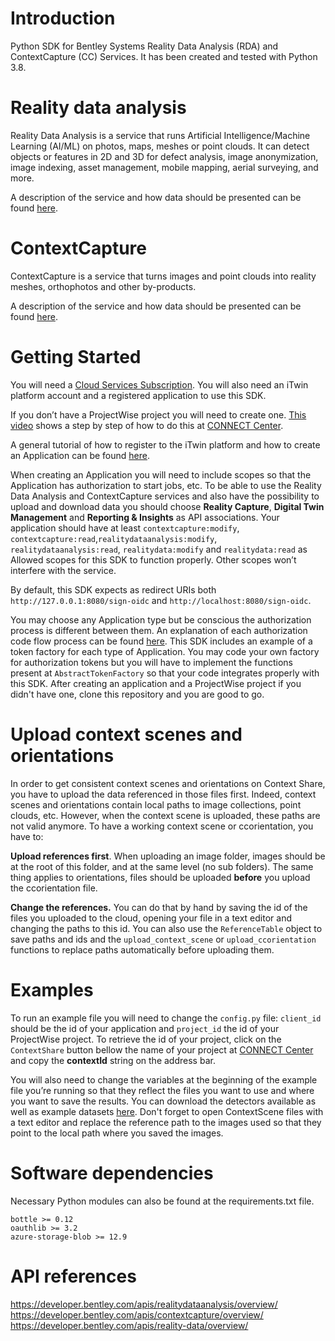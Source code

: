 # Introduction 
Python SDK for Bentley Systems Reality Data Analysis (RDA) and ContextCapture (CC) Services. It has been created and tested with Python 3.8.

# Reality data analysis
Reality Data Analysis is a service that runs Artificial Intelligence/Machine Learning (AI/ML) on photos, maps, meshes or point clouds. It can detect objects or features in 2D and 3D for defect analysis, image anonymization, image indexing, asset management, mobile mapping, aerial surveying, and more.

A description of the service and how data should be presented can be found [here](https://developer.bentley.com/apis/realitydataanalysis/).

# ContextCapture 
ContextCapture  is a service that turns images and point clouds into reality meshes, orthophotos and other by-products.

A description of the service and how data should be presented can be found [here](https://developer.bentley.com/apis/contextcapture/).

# Getting Started
You will need a [Cloud Services Subscription](https://www.bentley.com/en/subscriptions/cloud-services-subscription/cloud-services-subscription). You will also need an iTwin platform account and a registered application to use this SDK.

If you don’t have a ProjectWise project you will need to create one. [This video](https://learn.bentley.com/app/VideoPlayer/LinkToIndividualCourse?LearningPathID=109270&CourseId=114330&MediaID=5006537") shows a step by step of how to do this at [CONNECT Center](https://connect.bentley.com/).

A general tutorial of how to register to the iTwin platform and how to create an Application can be found [here](https://developer.bentley.com/tutorials/register-and-modify-application/). 

When creating an Application you will need to include scopes so that the Application has authorization to start jobs, etc. To be able to use the Reality Data Analysis and ContextCapture services and also have the possibility to upload and download data you should choose **Reality Capture**, **Digital Twin Management** and **Reporting & Insights** as API associations. Your application should have at least `contextcapture:modify`, `contextcapture:read`,`realitydataanalysis:modify`, `realitydataanalysis:read`, `realitydata:modify` and `realitydata:read` as Allowed scopes for this SDK to function properly. Other scopes won’t interfere with the service. 

By default, this SDK expects as redirect URIs both `http://127.0.0.1:8080/sign-oidc` and `http://localhost:8080/sign-oidc`. 

You may choose any Application type but be conscious the authorization process is different between them. An explanation of each authorization code flow process can be found [here](https://developer.bentley.com/apis/overview/authorization/). This SDK includes an example of a token factory for each type of Application. You may code your own factory for authorization tokens but you will have to implement the functions present at `AbstractTokenFactory` so that your code integrates properly with this SDK.
After creating an application and a ProjectWise project if you didn't have one, clone this repository and you are good to go. 

# Upload context scenes and orientations

In order to get consistent context scenes and orientations on Context Share, you have to upload the data referenced in those files first. Indeed, context scenes and orientations contain local paths to image collections, point clouds, etc. However, when the context scene is uploaded, these paths are not valid anymore. To have a working context scene or ccorientation, you have to:

**Upload  references first**. When uploading an image folder, images should be at the root of this folder, and at the same level (no sub folders). The same thing applies to orientations, files should be uploaded **before** you upload the ccorientation file.

**Change the references.** You can do that by hand by saving the id of the files you uploaded to the cloud, opening your file in a text editor and changing the paths to this id. You can also use the `ReferenceTable` object to save paths and ids and the `upload_context_scene` or `upload_ccorientation` functions to replace paths automatically before uploading them.  

# Examples

To run an example file you will need to change the `config.py` file: `client_id` should be the id of your application and `project_id` the id of your ProjectWise project. To retrieve the id of your project, click on the `ContextShare` button bellow the name of your project at [CONNECT Center](https://connect.bentley.com/) and copy the **contextId** string on the address bar. 

You will also need to change the variables at the beginning of the example file you’re running so that they reflect the files you want to use and where you want to save the results. You can download the detectors available as well as example datasets [here](https://communities.bentley.com/products/3d_imaging_and_point_cloud_software/w/wiki/54656/context-insights-detectors-download-page). Don't forget to open ContextScene files with a text editor and replace the reference path to the images used so that they point to the local path where you saved the images.

# Software dependencies
Necessary Python modules can also be found at the requirements.txt file.

```
bottle >= 0.12
oauthlib >= 3.2
azure-storage-blob >= 12.9
```

# API references
https://developer.bentley.com/apis/realitydataanalysis/overview/
https://developer.bentley.com/apis/contextcapture/overview/
https://developer.bentley.com/apis/reality-data/overview/


